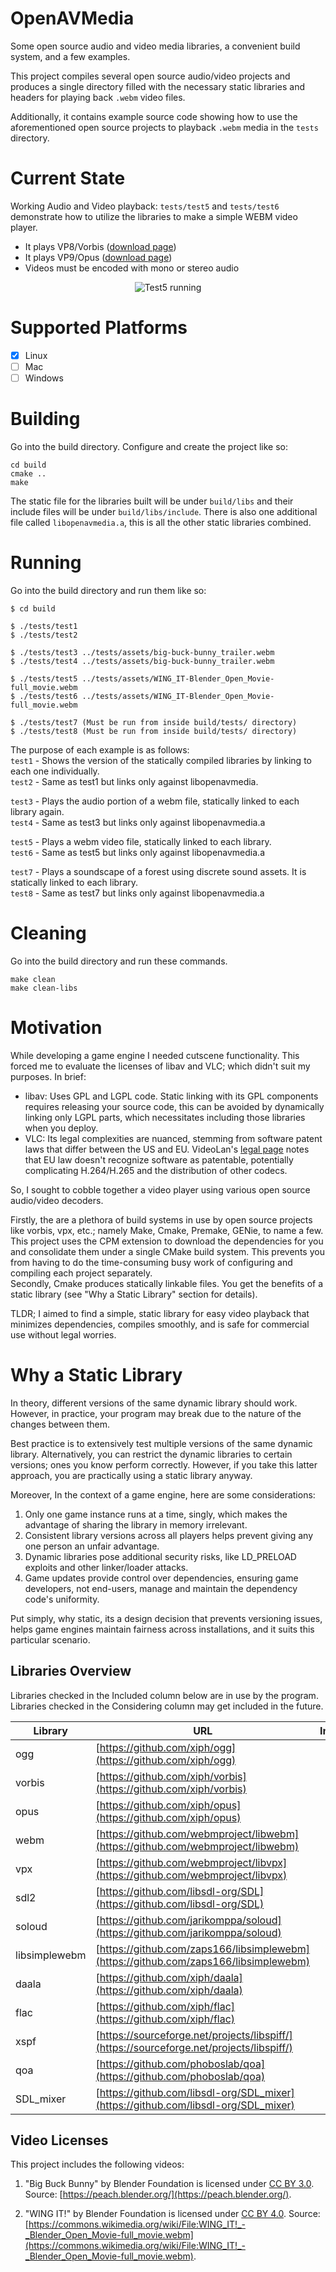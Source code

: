 # OpenAVMedia
Some open source audio and video media libraries, a convenient build system, and a few examples. 

This project compiles several open source audio/video projects and produces a single directory filled with the necessary static libraries and headers for playing back `.webm` video files.

Additionally, it contains example source code showing how to use the aforementioned open source projects to playback `.webm` media in the `tests` directory.

# Current State
Working Audio and Video playback:
`tests/test5` and `tests/test6` demonstrate how to utilize the libraries to make a simple WEBM video player.
  - It plays VP8/Vorbis ([download page](https://www.webmfiles.org/demo-files/))
  - It plays VP9/Opus   ([download page](https://commons.wikimedia.org/wiki/File:WING_IT!_-_Blender_Open_Movie-full_movie.webm))
  - Videos must be encoded with mono or stereo audio

<p align="center">
<img src="test5_running.gif" alt="Test5 running">
</p>

# Supported Platforms
  - [X] Linux
  - [ ] Mac
  - [ ] Windows

# Building
Go into the build directory. Configure and create the project like so:
```
cd build
cmake ..
make
```
The static file for the libraries built will be under `build/libs` and their include files will be under `build/libs/include`. There is also one additional file called `libopenavmedia.a`, this is all the other static libraries combined.

# Running
Go into the build directory and run them like so:
```
$ cd build

$ ./tests/test1
$ ./tests/test2

$ ./tests/test3 ../tests/assets/big-buck-bunny_trailer.webm
$ ./tests/test4 ../tests/assets/big-buck-bunny_trailer.webm

$ ./tests/test5 ../tests/assets/WING_IT-Blender_Open_Movie-full_movie.webm
$ ./tests/test6 ../tests/assets/WING_IT-Blender_Open_Movie-full_movie.webm

$ ./tests/test7 (Must be run from inside build/tests/ directory)
$ ./tests/test8 (Must be run from inside build/tests/ directory)
```

The purpose of each example is as follows:  
`test1` - Shows the version of the statically compiled libraries by linking to each one individually.  
`test2` - Same as test1 but links only against libopenavmedia.  

`test3` - Plays the audio portion of a webm file, statically linked to each library again.  
`test4` - Same as test3 but links only against libopenavmedia.a  

`test5` - Plays a webm video file, statically linked to each library.  
`test6` - Same as test5 but links only against libopenavmedia.a  

`test7` - Plays a soundscape of a forest using discrete sound assets. It is statically linked to each library.  
`test8` - Same as test7 but links only against libopenavmedia.a  

# Cleaning
Go into the build directory and run these commands.
```
make clean
make clean-libs
```

# Motivation
While developing a game engine I needed cutscene functionality. This forced me to evaluate the licenses of libav and VLC; which didn't suit my purposes. In brief:

- libav: Uses GPL and LGPL code. Static linking with its GPL components requires releasing your source code, this can be avoided by dynamically linking only LGPL parts, which necessitates including those libraries when you deploy.
- VLC: Its legal complexities are nuanced, stemming from software patent laws that differ between the US and EU. VideoLan's [legal page](https://www.videolan.org/legal.html) notes that EU law doesn't recognize software as patentable, potentially complicating H.264/H.265 and the distribution of other codecs.

So, I sought to cobble together a video player using various open source audio/video decoders.

Firstly, the are a plethora of build systems in use by open source projects like vorbis, vpx, etc.; namely Make, Cmake, Premake, GENie, to name a few. This project uses the CPM extension to download the dependencies for you and consolidate them under a single CMake build system. This prevents you from having to do the time-consuming busy work of configuring and compiling each project separately.  
Secondly, Cmake produces statically linkable files. You get the benefits of a static library (see "Why a Static Library" section for details).  

TLDR; I aimed to find a simple, static library for easy video playback that minimizes dependencies, compiles smoothly, and is safe for commercial use without legal worries.

# Why a Static Library
In theory, different versions of the same dynamic library should work. However, in practice, your program may break due to the nature of the changes between them.

Best practice is to extensively test multiple versions of the same dynamic library. Alternatively, you can restrict the dynamic libraries to certain versions; ones you know perform correctly. However, if you take this latter approach, you are practically using a static library anyway.

Moreover, In the context of a game engine, here are some considerations:
1. Only one game instance runs at a time, singly, which makes the advantage of sharing the library in memory irrelevant.
2. Consistent library versions across all players helps prevent giving any one person an unfair advantage.
3. Dynamic libraries pose additional security risks, like LD_PRELOAD exploits and other linker/loader attacks.
4. Game updates provide control over dependencies, ensuring game developers, not end-users, manage and maintain the dependency code's uniformity.

Put simply, why static, its a design decision that prevents versioning issues, helps game engines maintain fairness across installations, and it suits this particular scenario.

## Libraries Overview
Libraries checked in the Included column below are in use by the program. Libraries checked in the Considering column may get included in the future.

Library | URL | Included | Considering
--- | --- | :---: | :---:
ogg | [https://github.com/xiph/ogg](https://github.com/xiph/ogg) | ✅ | 
vorbis | [https://github.com/xiph/vorbis](https://github.com/xiph/vorbis) | ✅ | 
opus | [https://github.com/xiph/opus](https://github.com/xiph/opus) | ✅ | 
webm | [https://github.com/webmproject/libwebm](https://github.com/webmproject/libwebm) | ✅ | 
vpx | [https://github.com/webmproject/libvpx](https://github.com/webmproject/libvpx) | ✅ | 
sdl2 | [https://github.com/libsdl-org/SDL](https://github.com/libsdl-org/SDL) | ✅ | 
soloud | [https://github.com/jarikomppa/soloud](https://github.com/jarikomppa/soloud) | ✅ | 
libsimplewebm | [https://github.com/zaps166/libsimplewebm](https://github.com/zaps166/libsimplewebm) | ✅ | 
daala | [https://github.com/xiph/daala](https://github.com/xiph/daala) |  | ✅
flac | [https://github.com/xiph/flac](https://github.com/xiph/flac) | ✅ | 
xspf | [https://sourceforge.net/projects/libspiff/](https://sourceforge.net/projects/libspiff/) |  | ✅
qoa | [https://github.com/phoboslab/qoa](https://github.com/phoboslab/qoa) |  | ✅
SDL_mixer | [https://github.com/libsdl-org/SDL_mixer](https://github.com/libsdl-org/SDL_mixer) | ✅ | 

## Video Licenses

This project includes the following videos:

1. "Big Buck Bunny" by Blender Foundation is licensed under [CC BY 3.0](https://creativecommons.org/licenses/by/3.0/). Source: [https://peach.blender.org/](https://peach.blender.org/).

2. "WING IT!" by Blender Foundation is licensed under [CC BY 4.0](https://creativecommons.org/licenses/by/4.0/). Source: [https://commons.wikimedia.org/wiki/File:WING_IT!_-_Blender_Open_Movie-full_movie.webm](https://commons.wikimedia.org/wiki/File:WING_IT!_-_Blender_Open_Movie-full_movie.webm).
